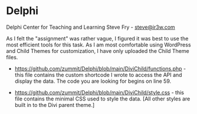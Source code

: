 # Delphi
Delphi Center for Teaching and Learning
Steve Fry - steve@ir3w.com

As I felt the "assignment" was rather vague, I figured it was best to use the most efficient tools for this task.  As I am most comfortable using WordPress and Child Themes for customization, I have only uploaded the Child Theme files.

* https://github.com/zummit/Delphi/blob/main/DiviChild/functions.php - this file contains the custom shortcode I wrote to access the API and display the data.  The code you are looking for begins on line 59.

* https://github.com/zummit/Delphi/blob/main/DiviChild/style.css - this file contains the minimal CSS used to style the data.  [All other styles are built in to the Divi parent theme.]       
